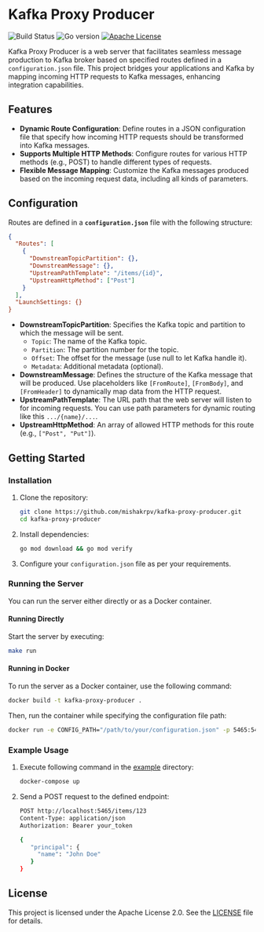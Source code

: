 # Kafka Proxy Producer

![Build Status][build-shield]
![Go version][go-shield]
[![Apache License][license-shield]][license-url]

Kafka Proxy Producer is a web server that facilitates seamless message production to Kafka broker based on specified routes defined in a `configuration.json` file. This project bridges your applications and Kafka by mapping incoming HTTP requests to Kafka messages, enhancing integration capabilities.

## Features

- **Dynamic Route Configuration**: Define routes in a JSON configuration file that specify how incoming HTTP requests should be transformed into Kafka messages.
- **Supports Multiple HTTP Methods**: Configure routes for various HTTP methods (e.g., POST) to handle different types of requests.
- **Flexible Message Mapping**: Customize the Kafka messages produced based on the incoming request data, including all kinds of parameters.

## Configuration

Routes are defined in a **`configuration.json`** file with the following structure:

```json
{
  "Routes": [
    {
      "DownstreamTopicPartition": {},
      "DownstreamMessage": {},
      "UpstreamPathTemplate": "/items/{id}",
      "UpstreamHttpMethod": ["Post"]
    }
  ],
  "LaunchSettings: {}
}
```

- **DownstreamTopicPartition**: Specifies the Kafka topic and partition to which the message will be sent.
  - `Topic`: The name of the Kafka topic.
  - `Partition`: The partition number for the topic.
  - `Offset`: The offset for the message (use null to let Kafka handle it).
  - `Metadata`: Additional metadata (optional).
- **DownstreamMessage**: Defines the structure of the Kafka message that will be produced. Use placeholders like `[FromRoute]`, `[FromBody]`, and `[FromHeader]` to dynamically map data from the HTTP request.
- **UpstreamPathTemplate**: The URL path that the web server will listen to for incoming requests. You can use path parameters for dynamic routing like this `.../{name}/...`.
- **UpstreamHttpMethod**: An array of allowed HTTP methods for this route (e.g., `["Post", "Put"]`).

## Getting Started

### Installation

1. Clone the repository:

   ```bash
   git clone https://github.com/mishakrpv/kafka-proxy-producer.git
   cd kafka-proxy-producer
   ```

2. Install dependencies:

   ```bash
   go mod download && go mod verify
   ```

3. Configure your `configuration.json` file as per your requirements.

### Running the Server

You can run the server either directly or as a Docker container.

#### Running Directly

Start the server by executing:

```bash
make run
```

#### Running in Docker

To run the server as a Docker container, use the following command:

```bash
docker build -t kafka-proxy-producer .
```

Then, run the container while specifying the configuration file path:

```bash
docker run -e CONFIG_PATH="/path/to/your/configuration.json" -p 5465:5465 kafka-proxy-producer
```

### Example Usage

1. Execute following command in the [example](./example) directory:

   ```bash
   docker-compose up
   ```

2. Send a POST request to the defined endpoint:

   ```bash
   POST http://localhost:5465/items/123
   Content-Type: application/json
   Authorization: Bearer your_token

   {
      "principal": {
        "name": "John Doe"
      }
   }
   ```

## License

This project is licensed under the Apache License 2.0. See the [LICENSE](LICENSE) file for details.

<!-- MARKDOWN LINKS & IMAGES -->
<!-- https://www.markdownguide.org/basic-syntax/#reference-style-links -->

[license-shield]: https://img.shields.io/badge/license-Apache%202.0-red?style=flat-square
[license-url]: https://github.com/mishakrpv/kafka-proxy-producer/blob/main/LICENSE
[go-shield]: https://img.shields.io/github/go-mod/go-version/mishakrpv/kafka-proxy-producer
[build-shield]: https://github.com/mishakrpv/kafka-proxy-producer/actions/workflows/go.yml/badge.svg
